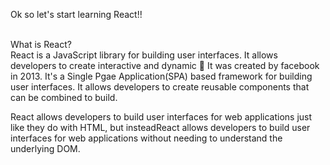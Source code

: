 Ok so let's start learning React!!

<br/>
What is React?
<br/>
React is a JavaScript library for building user interfaces. It allows developers to create interactive and dynamic 🤔
It was created by facebook  in 2013. 
It's a Single Pgae Application(SPA) based  framework for building user interfaces. It allows developers to create reusable components that can be combined to build.

React allows developers to build user interfaces for web applications just like they do with HTML, but insteadReact allows developers to build user interfaces for web applications without needing to understand the underlying DOM.

<br/>
